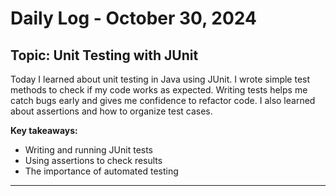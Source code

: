 # Daily Log - October 30, 2024

## Topic: Unit Testing with JUnit

Today I learned about unit testing in Java using JUnit. I wrote simple test methods to check if my code works as expected. Writing tests helps me catch bugs early and gives me confidence to refactor code. I also learned about assertions and how to organize test cases.

**Key takeaways:**
- Writing and running JUnit tests
- Using assertions to check results
- The importance of automated testing

---
